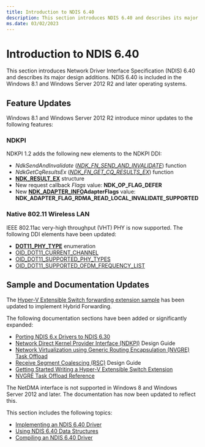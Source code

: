 ```yaml
---
title: Introduction to NDIS 6.40
description: This section introduces NDIS 6.40 and describes its major design additions. NDIS 6.40 is included in the Windows 8.1 and Windows Server 2012 R2 and later.
ms.date: 03/02/2023
---
```


# Introduction to NDIS 6.40


This section introduces Network Driver Interface Specification (NDIS) 6.40 and describes its major design additions. NDIS 6.40 is included in the Windows 8.1 and Windows Server 2012 R2 and later operating systems.

## Feature Updates


Windows 8.1 and Windows Server 2012 R2 introduce minor updates to the following features:

### NDKPI

NDKPI 1.2 adds the following new elements to the NDKPI DDI:

- *NdkSendAndInvalidate* ([*NDK\_FN\_SEND\_AND\_INVALIDATE*](/windows-hardware/drivers/ddi/ndkpi/nc-ndkpi-ndk_fn_send_and_invalidate)) function
- *NdkGetCqResultsEx* ([*NDK\_FN\_GET\_CQ\_RESULTS\_EX*](/windows-hardware/drivers/ddi/ndkpi/nc-ndkpi-ndk_fn_get_cq_results_ex)) function
- [**NDK\_RESULT\_EX**](/windows-hardware/drivers/ddi/ndkpi/ns-ndkpi-_ndk_result_ex) structure
- New request callback *Flags* value: **NDK\_OP\_FLAG\_DEFER**
- New [**NDK\_ADAPTER\_INFO**](/windows/win32/api/ndkinfo/ns-ndkinfo-ndk_adapter_info)**AdapterFlags** value: **NDK\_ADAPTER\_FLAG\_RDMA\_READ\_LOCAL\_INVALIDATE\_SUPPORTED**

### Native 802.11 Wireless LAN

IEEE 802.11ac very-high throughput (VHT) PHY is now supported. The following DDI elements have been updated:

- [**DOT11\_PHY\_TYPE**](/windows-hardware/drivers/ddi/windot11/ne-windot11-_dot11_phy_type) enumeration
- [OID\_DOT11\_CURRENT\_CHANNEL](/previous-versions/windows/hardware/wireless/oid-dot11-current-channel)
- [OID\_DOT11\_SUPPORTED\_PHY\_TYPES](/previous-versions/windows/hardware/wireless/oid-dot11-supported-phy-types)
- [OID\_DOT11\_SUPPORTED\_OFDM\_FREQUENCY\_LIST](/previous-versions/windows/hardware/wireless/oid-dot11-supported-ofdm-frequency-list)

## Sample and Documentation Updates

The [Hyper-V Extensible Switch forwarding extension sample](https://go.microsoft.com/fwlink/p/?LinkId=617913) has been updated to implement Hybrid Forwarding.

The following documentation sections have been added or significantly expanded:

-   [Porting NDIS 6.x Drivers to NDIS 6.30](porting-ndis-6-x-drivers-to-ndis-6-30.md)
-   [Network Direct Kernel Provider Interface (NDKPI)](./overview-of-network-direct-kernel-provider-interface--ndkpi-.md) Design Guide
-   [Network Virtualization using Generic Routing Encapsulation (NVGRE) Task Offload](network-virtualization-using-generic-routing-encapsulation--nvgre--task-offload.md)
-   [Receive Segment Coalescing (RSC)](overview-of-receive-segment-coalescing.md) Design Guide
-   [Getting Started Writing a Hyper-V Extensible Switch Extension](getting-started-writing-a-hyper-v-extensible-switch-extension.md)
-   [NVGRE Task Offload Reference](/windows-hardware/drivers/ddi/_netvista/)

The NetDMA interface is not supported in Windows 8 and Windows Server 2012 and later. The documentation has now been updated to reflect this.

This section includes the following topics:

- [Implementing an NDIS 6.40 Driver](implementing-an-ndis-6-40-driver.md)
- [Using NDIS 6.40 Data Structures](using-ndis-6-40-data-structures.md)
- [Compiling an NDIS 6.40 Driver](compiling-an-ndis-6-40-driver.md)

 

